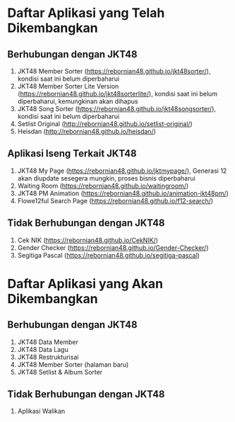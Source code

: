 # Daftar Aplikasi yang Telah Dikembangkan
## Berhubungan dengan JKT48
1. JKT48 Member Sorter (<https://rebornian48.github.io/jkt48sorter/>), kondisi saat ini belum diperbaharui
2. JKT48 Member Sorter Lite Version (<https://rebornian48.github.io/jkt48sorterlite/>), kondisi saat ini belum diperbaharui, kemungkinan akan dihapus
3. JKT48 Song Sorter (<https://rebornian48.github.io/jkt48songsorter/>), kondisi saat ini belum diperbaharui
4. Setlist Original (<http://rebornian48.github.io/setlist-original/>)
5. Heisdan (<http://rebornian48.github.io/heisdan/>)
## Aplikasi Iseng Terkait JKT48
1. JKT48 My Page (<https://rebornian48.github.io/jktmypage/>), Generasi 12 akan diupdate sesegera mungkin, proses bisnis diperbaharui
2. Waiting Room (<https://rebornian48.github.io/waitingroom/>)
3. JKT48 PM Animation (<https://rebornian48.github.io/animation-jkt48pm/>)
4. Flowe12ful Search Page (<https://rebornian48.github.io/f12-search/>)
## Tidak Berhubungan dengan JKT48
1. Cek NIK (<https://rebornian48.github.io/CekNIK/>)
2. Gender Checker (<https://rebornian48.github.io/Gender-Checker/>)
3. Segitiga Pascal (<https://rebornian48.github.io/segitiga-pascal>)
# Daftar Aplikasi yang Akan Dikembangkan
## Berhubungan dengan JKT48
1. JKT48 Data Member
2. JKT48 Data Lagu
3. JKT48 Restrukturisai
4. JKT48 Member Sorter (halaman baru)
5. JKT48 Setlist & Album Sorter
## Tidak Berhubungan dengan JKT48
1. Aplikasi Walikan
